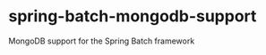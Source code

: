 spring-batch-mongodb-support
============================

MongoDB support for the Spring Batch framework